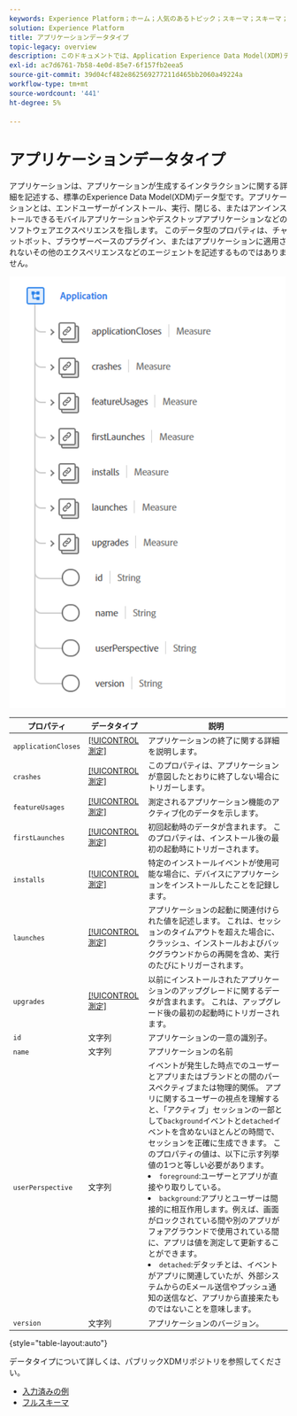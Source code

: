 ```yaml
---
keywords: Experience Platform；ホーム；人気のあるトピック；スキーマ；スキーマ；XDM；フィールド；スキーマ；スキーマ；アプリケーション；データ型；データ型；
solution: Experience Platform
title: アプリケーションデータタイプ
topic-legacy: overview
description: このドキュメントでは、Application Experience Data Model(XDM)データタイプの概要を説明します。
exl-id: ac7d6761-7b58-4e0d-85e7-6f157fb2eea5
source-git-commit: 39d04cf482e862569277211d465bb2060a49224a
workflow-type: tm+mt
source-wordcount: '441'
ht-degree: 5%

---
```


#  アプリケーションデータタイプ

 アプリケーションは、アプリケーションが生成するインタラクションに関する詳細を記述する、標準のExperience Data Model(XDM)データ型です。アプリケーションとは、エンドユーザーがインストール、実行、閉じる、またはアンインストールできるモバイルアプリケーションやデスクトップアプリケーションなどのソフトウェアエクスペリエンスを指します。 このデータ型のプロパティは、チャットボット、ブラウザーベースのプラグイン、またはアプリケーションに適用されないその他のエクスペリエンスなどのエージェントを記述するものではありません。

<img src="../images/data-types/application.PNG" width="500" /><br />

| プロパティ | データタイプ | 説明 |
| --- | --- | --- |
| `applicationCloses` | [[!UICONTROL 測定]](./measure.md) | アプリケーションの終了に関する詳細を説明します。 |
| `crashes` | [[!UICONTROL 測定]](./measure.md) | このプロパティは、アプリケーションが意図したとおりに終了しない場合にトリガーします。 |
| `featureUsages` | [[!UICONTROL 測定]](./measure.md) | 測定されるアプリケーション機能のアクティブ化のデータを示します。 |
| `firstLaunches` | [[!UICONTROL 測定]](./measure.md) | 初回起動時のデータが含まれます。 このプロパティは、インストール後の最初の起動時にトリガーされます。 |
| `installs` | [[!UICONTROL 測定]](./measure.md) | 特定のインストールイベントが使用可能な場合に、デバイスにアプリケーションをインストールしたことを記録します。 |
| `launches` | [[!UICONTROL 測定]](./measure.md) | アプリケーションの起動に関連付けられた値を記述します。 これは、セッションのタイムアウトを超えた場合に、クラッシュ、インストールおよびバックグラウンドからの再開を含め、実行のたびにトリガーされます。 |
| `upgrades` | [[!UICONTROL 測定]](./measure.md) | 以前にインストールされたアプリケーションのアップグレードに関するデータが含まれます。 これは、アップグレード後の最初の起動時にトリガーされます。 |
| `id` | 文字列 | アプリケーションの一意の識別子。 |
| `name` | 文字列 |  アプリケーションの名前 |
| `userPerspective` | 文字列 | イベントが発生した時点でのユーザーとアプリまたはブランドとの間のパースペクティブまたは物理的関係。 アプリに関するユーザーの視点を理解すると、「アクティブ」セッションの一部として`background`イベントと`detached`イベントを含めないほとんどの時間で、セッションを正確に生成できます。 このプロパティの値は、以下に示す列挙値の1つと等しい必要があります。 <li> `foreground`:ユーザーとアプリが直接やり取りしている。 </li> <li> `background`:アプリとユーザーは間接的に相互作用します。例えば、画面がロックされている間や別のアプリがフォアグラウンドで使用されている間に、アプリは値を測定して更新することができます。  </li> <li> `detached`:デタッチとは、イベントがアプリに関連していたが、外部システムからのEメール送信やプッシュ通知の送信など、アプリから直接来たものではないことを意味します。 |
| `version` | 文字列 | アプリケーションのバージョン。 |

{style=&quot;table-layout:auto&quot;}

データタイプについて詳しくは、パブリックXDMリポジトリを参照してください。

* [入力済みの例](https://github.com/adobe/xdm/blob/master/components/datatypes/channels/application.example.1.json)
* [フルスキーマ](https://github.com/adobe/xdm/blob/master/components/datatypes/channels/application.schema.json)
